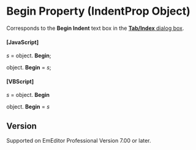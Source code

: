 # Begin Property (IndentProp Object)

Corresponds to the **Begin Indent** text box in the [**Tab/Index** dialog box](../../dlg/properties/general/indent/index).

#### \[JavaScript\]

_s_ = object. **Begin**;

object. **Begin** = _s_;

#### \[VBScript\]

_s_ = object. **Begin**

object. **Begin** = _s_

## Version

Supported on EmEditor Professional Version 7.00 or later.
